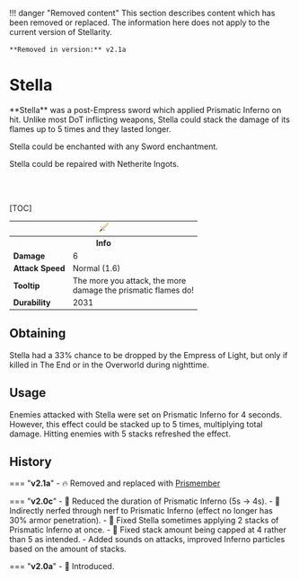 !!! danger "Removed content"
	This section describes content which has been removed or replaced. The information here does not apply to the current version of Stellarity.

	**Removed in version:** v2.1a

# Stella

<div class="result kohara-infobox-grid" markdown>
<div markdown class="kohara-infobox-text">
**Stella** was a post-Empress sword which applied Prismatic Inferno on hit. Unlike most DoT inflicting weapons, Stella could stack the damage of its flames up to 5 times and they lasted longer.

<i class="icon-minecraft icon-minecraft-enchanting-table"></i> Stella could be enchanted with any Sword enchantment.

<i class="icon-minecraft icon-minecraft-anvil"></i> Stella could be repaired with <i class="icon-minecraft icon-minecraft-netherite-ingot"></i>Netherite Ingots.

<br><br>

[TOC]

</div>
<div class="kohara-infobox-table">
  <table id="kohara-infobox--item">
	<tr>
		<th colspan="2" class="kohara-infobox--top-image"><img src="../../../assets/items/stella.png"></th>
	</tr>
	<tr>
		<th colspan="2">Info</th>
	</tr>
	<tr>
		<td><b>Damage</b></td>
		<td>6</td>
	</tr>
	<tr>
		<td><b>Attack Speed</b></td>
		<td>Normal (1.6)</td>
	</tr>
	<tr>
		<td><b>Tooltip</b></td>
		<td>
		The more you attack, the more
		<br>
		damage the prismatic flames do!
		</td>
	</tr>
	<tr>
		<td><b>Durability</b></td>
		<td>2031</td>
	</tr>
</table>
</div>
</div>

## Obtaining
Stella had a 33% chance to be dropped by the Empress of Light, but only if killed in The End or in the Overworld during nighttime.

## Usage
Enemies attacked with Stella were set on Prismatic Inferno for 4 seconds. However, this effect could be stacked up to 5 times, multiplying total damage. Hitting enemies with 5 stacks refreshed the effect.

## History
=== "**v2.1a**"
	- :fire: Removed and replaced with [Prismember](../prismember.md)

=== "**v2.0c**"
	- :red_circle: Reduced the duration of Prismatic Inferno (5s -> 4s).
	- :red_circle: Indirectly nerfed through nerf to Prismatic Inferno (effect no longer has 30% armor penetration).
	- :bug: Fixed Stella sometimes applying 2 stacks of Prismatic Inferno at once.
	- :bug: Fixed stack amount being capped at 4 rather than 5 as intended.
	- Added sounds on attacks, improved Inferno particles based on the amount of stacks.

=== "**v2.0a**"
    - :rocket: Introduced.
